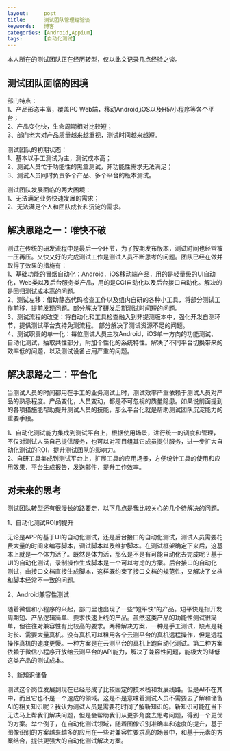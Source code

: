 ```yaml
---
layout:     post
title:      测试团队管理经验谈
keywords:   博客
categories: [Android,Appium]
tags:	    [自动化测试]
---
```


本人所在的测试团队正在经历转型，仅以此文记录几点经验之谈。

## 测试团队面临的困境

部门特点：   
1、产品形态丰富，覆盖PC Web端，移动Android,iOS以及H5/小程序等各个平台；   
2、产品变化快，生命周期相对比较短；  
3、部门老大对产品质量越来越重视，测试时间越来越短。

测试团队的初期状态：   
1、基本以手工测试为主，测试成本高；  
2、测试人员忙于功能性的黑盒测试，非功能性需求无法满足；   
3、测试人员同时负责多个产品、多个平台的版本测试。  

测试团队发展面临的两大困境：  
1、无法满足业务快速发展的需求；  
2、无法满足个人和团队成长和沉淀的需求。  

## 解决思路之一：唯快不破  

测试在传统的研发流程中是最后一个环节，为了按期发布版本，测试时间也经常被一压再压。又快又好的完成测试工作是测试人员不断思考的问题。团队已经在做并取得了效果的措施有：  
1、基础功能的冒烟自动化：Android，iOS移动端产品，用的是轻量级的UI自动化，Web类以及后台服务类产品，用的是CGI自动化以及后台接口自动化。解决的是回归测试成本高的问题。  
2、测试左移：借助静态代码检查工作以及组内自研的各种小工具，将部分测试工作前移，提前发现问题。部分解决了研发后期测试时间短的问题。    
3、测试流程的改变：将自动化和工具检查融入到非提测版本中，强化开发自测环节，提供测试平台支持免测流程。 部分解决了测试资源不足的问题。   
4、测试职责的单一化：每位测试人员主攻Android，iOS单一方向的功能测试、自动化测试，抽取共性部分，附加个性化的系统特性。解决了不同平台切换带来的效率低的问题，以及测试设备占用严重的问题。

## 解决思路之二：平台化  

当测试人员的时间都用在手工的业务测试上时，测试效率严重依赖于测试人员对产品的熟悉程度。产品变化，人员变动，都是不可忽视的质量隐患。如果说前面提到的各项措施能帮助提升测试人员的技能，那么平台化就是帮助测试团队沉淀能力的重要手段。

1、自动化测试能力集成到测试平台上，根据使用场景，进行统一的调度和管理，不仅对测试人员自己提供服务，也可以对项目组其它成员提供服务，进一步扩大自动化测试的ROI，提升测试团队的影响力。   
2、自研工具集成到测试平台上，扩展工具的应用场景，方便统计工具的使用和应用效果，平台生成报告，发送邮件，提升工作效率。  


## 对未来的思考  

测试团队转型还有很漫长的路要走，以下几点是我比较关心的几个待解决的问题。

1、自动化测试ROI的提升   

无论是APP的基于UI的自动化测试，还是后台接口的自动化测试，测试人员需要花费大量的时间来编写脚本，调试脚本以及维护脚本。在测试框架确定下来后，这基本上就是一个体力活了。既然是体力活，那么是不是有可能自动化去完成呢？基于UI的自动化测试，录制操作生成脚本是一个可以考虑的方案。后台接口的自动化测试，由接口文档直接生成脚本，这样既约束了接口文档的规范性，又解决了文档和脚本经常不一致的问题。   

2、Android兼容性测试

随着微信和小程序的兴起，部门里也出现了一些“短平快”的产品。短平快是指开发周期短、产品逻辑简单、要求快速上线的产品。虽然这类产品的功能性测试很简单，但往往对兼容性有比较高的要求。两种解决方案，一种是手工测试，缺点是耗时长、需要大量真机。没有真机可以租用各个云测平台的真机远程操作，但是远程操作真机的速度更慢。一种方案是在云测平台的真机上跑自动化测试。第二种方案依赖于微信小程序开放给云测平台的API能力，解决了兼容性问题，能极大的降低这类产品的测试成本。


3、新知识储备  

测试这个岗位发展到现在已经形成了比较固定的技术栈和发展线路。但是AI不在其中，而且它也不是一个速成的领域。这是不是意味着测试人员不需要去了解和储备AI的相关知识呢？我认为测试人员是需要花时间了解新知识的。新知识可能在当下无法马上帮我们解决问题，但是会帮助我们从更多角度去思考问题，得到一个更优的方案。举个例子，在自动化测试领域，随着图像识别准确率和速度的提升，基于图像识别的方案越来越多的应用在一些对兼容性要求高的场景中，和基于元素的方案结合，提供更强大的自动化测试解决方案。




